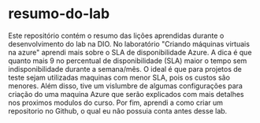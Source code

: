 # resumo-do-lab
Este repositório contém o resumo das lições aprendidas durante o desenvolvimento do lab na DIO.
No laboratório "Criando máquinas virtuais na azure" aprendi mais sobre o SLA de disponibilidade Azure. A dica é que quanto mais 9 no percentual de disponibilidade (SLA) maior o tempo sem indisponibilidade durante a semana/mês. O ideal é que para projetos de teste sejam utilizadas maquinas com menor SLA, pois os custos são menores. Além disso, tive um vislumbre de algumas configurações para criação do uma maquina Azure que serão explicados com mais detalhes nos proximos modulos do curso. Por fim, aprendi a como criar um repositorio no Github, o qual eu não possuia conta antes desse lab. 
